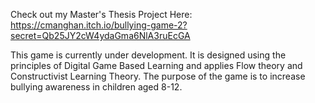 Check out my Master's Thesis Project Here: https://cmanghan.itch.io/bullying-game-2?secret=Qb25JY2cW4ydaGma6NlA3ruEcGA

This game is currently under development. It is designed using the principles of Digital Game Based Learning and applies Flow theory and Constructivist Learning Theory. The purpose of the game is to increase bullying awareness in children aged 8-12. 
